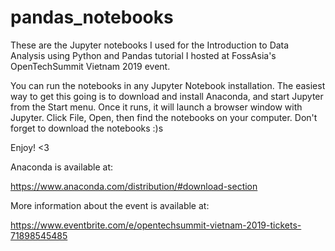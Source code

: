 # pandas_notebooks

These are the Jupyter notebooks I used for the Introduction to Data Analysis using Python and Pandas tutorial I hosted at FossAsia's OpenTechSummit Vietnam 2019 event.

You can run the notebooks in any Jupyter Notebook installation. The easiest way to get this going is to download and install Anaconda, and start Jupyter from the Start menu. Once it runs, it will launch a browser window with Jupyter. Click File, Open, then find the notebooks on your computer. Don't forget to download the notebooks :)s

Enjoy! <3

Anaconda is available at:

https://www.anaconda.com/distribution/#download-section

More information about the event is available at:

https://www.eventbrite.com/e/opentechsummit-vietnam-2019-tickets-71898545485
